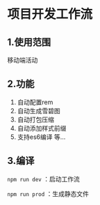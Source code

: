 # 项目开发工作流

## 1.使用范围
 
移动端活动


## 2.功能

1) 自动配置rem
2) 自动生成雪碧图
3) 自动打包压缩
4) 自动添加样式前缀
5) 支持es6编译
等...

## 3.编译

`npm run dev` ：启动工作流

`npm run prod` ：生成静态文件
